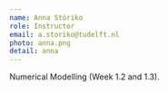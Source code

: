 ```yaml
---
name: Anna Störiko
role: Instructor
email: a.storiko@tudelft.nl
photo: anna.png
detail: anna
---
```


Numerical Modelling (Week 1.2 and 1.3).